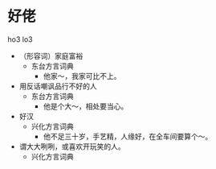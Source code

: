 



# 好佬
ho3 lo3
+ （形容词）家庭富裕
  * 东台方言词典
    - 他家～，我家可比不上。
+ 用反话嘲讽品行不好的人
  * 东台方言词典
    - 他是个大～，相处要当心。
+ 好汉
  * 兴化方言词典
    - 他不足三十岁，手艺精，人缘好，在全车间要算个～。
+ 谓大大咧咧，或喜欢开玩笑的人。
  * 兴化方言词典
